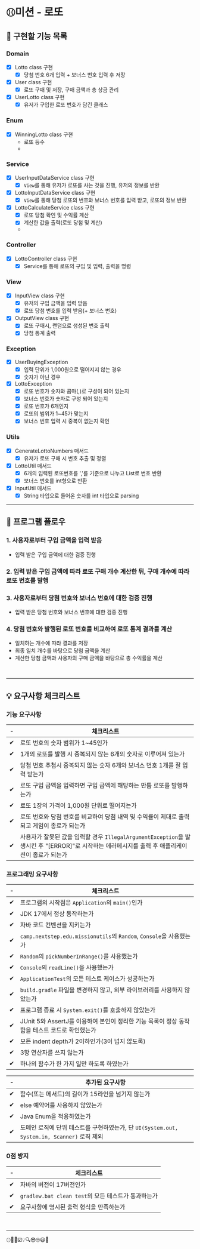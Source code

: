 # ⚾︎미션 - 로또

## 🌟 구현할 기능 목록

### Domain
- [x] Lotto class 구현
    - [x] 당첨 번호 6개 입력 + 보너스 번호 입력 후 저장
- [x] User class 구현
  - [x] 로또 구매 및 저장, 구매 금액과 총 상금 관리
- [x] UserLotto class 구현
  - [x] 유저가 구입한 로또 번호가 담긴 클래스

### Enum
- [x] WinningLotto class 구현
  - 로또 등수
  - 
### Service
- [x] UserInputDataService class 구현
  - [x] `View`를 통해 유저가 로또를 사는 것을 진행, 유저의 정보를 반환
- [x] LottoInputDataService class 구현
  - [x] `View`를 통해 당첨 로또의 번호와 보너스 번호를 입력 받고, 로또의 정보 반환
- [x] LottoCalculateService class 구현
  - [x] 로또 당첨 확인 및 수익률 계산
  - [x] 계산한 값을 출력(로또 당첨 및 계산)
  - 
### Controller
- [x] LottoController class 구현
  - [x] Service를 통해 로또의 구입 및 입력, 출력을 명령

### View
- [x] InputView class 구현
  - [x] 유저의 구입 금액을 입력 받음
  - [x] 로또 당첨 번호를 입력 받음(+ 보너스 번호)
- [x] OutputView class 구현
  - [x] 로또 구매시, 랜덤으로 생성된 번호 출력
  - [x] 당첨 통계 출력

### Exception
- [x] UserBuyingException
  - [x] 입력 단위가 1,000원으로 떨어지지 않는 경우
  - [x] 숫자가 아닌 경우
- [x] LottoException
    - [x] 로또 번호가 숫자와 콤마(,)로 구성이 되어 있는지
    - [x] 보너스 번호가 숫자로 구성 되어 있는지
    - [x] 로또 번호가 6개인지
    - [x] 로또의 범위가 1~45가 맞는지
    - [x] 보너스 번호 입력 시 중복이 없는지 확인

### Utils
- [x] GenerateLottoNumbers 매서드
  - [x] 유저가 로또 구매 시 번호 추출 및 정렬
- [x] LottoUtil 매서드
  - [x] 6개의 입력된 로또번호를 ','를 기준으로 나누고 List로 번호 반환
  - [x] 보너스 번호를 int형으로 반환
- [x] InputUtil 매서드
  - [x] String 타입으로 들어온 숫자를 int 타입으로 parsing

---

## 👀 프로그램 플로우

### 1. 사용자로부터 구입 금액을 입력 받음
- 입력 받은 구입 금액에 대한 검증 진행
### 2. 입력 받은 구입 금액에 따라 로또 구매 개수 계산한 뒤, 구매 개수에 따라 로또 번호를 발행
### 3. 사용자로부터 당첨 번호와 보너스 번호에 대한 검증 진행
- 입력 받은 당첨 번호와 보너스 번호에 대한 검증 진행
### 4. 당첨 번호와 발행된 로또 번호를 비교하여 로또 통계 결과를 계산
- 일치하는 개수에 따라 결과를 저장
- 최종 일치 개수를 바탕으로 당첨 금액을 계산
- 계산한 당첨 금액과 사용자의 구매 금액을 바탕으로 총 수익률을 계산

<br>

---

## 💡 요구사항 체크리스트

### 기능 요구사항
|-| 체크리스트                                                                                             |
|-|---------------------------------------------------------------------------------------------------|
|✔| 로또 번호의 숫자 범위가 1~45인가                                                                              |
|✔| 1개의 로또를 발행 시 중복되지 않는 6개의 숫자로 이루어져 있는가                                                             |
|✔| 당첨 번호 추첨시 중복되지 않는 숫자 6개와 보너스 번호 1개를 잘 입력 받는가                                                      |
|✔| 로또 구입 금액을 입력하면 구입 금액에 해당하는 만틈 로또를 발행하는가                                                           |
|✔| 로또 1장의 가격이 1,000원 단위로 떨어지는가                                                                       |
|✔| 로또 번호와 당첨 번호를 비교하여 당첨 내역 및 수익률이 제대로 출력되고 게임이 종료가 되는가                                              |
|✔| 사용자가 잘못된 값을 입력할 경우 `IllegalArgumentException`을 발생시킨 후 "[ERROR]"로 시작하는 에러메시지를 출력 후 애플리케이션이 종료가 되는가 |

### 프로그래밍 요구사항
|-| 체크리스트                                                        |
|-|--------------------------------------------------------------|
|✔| 프로그램의 시작점은 `Application`의 `main()`인가                         |
|✔| JDK 17에서 정상 동작하는가                                            |
|✔| 자바 코드 컨벤션을 지키는가                                              |
|✔| `camp.nextstep.edu.missionutils`의 `Random`, `Console`을 사용했는가 |
|✔| `Random`의 `pickNumberInRange()`를 사용했는가                       |
|✔| `Console`의 `readLine()`을 사용했는가                               |
|✔| `ApplicationTest`의 모든 테스트 케이스가 성공하는가                         |
|✔| `build.gradle` 파일을 변경하지 않고, 외부 라이브러리를 사용하지 않았는가              |
|✔| 프로그램 종료 시 `System.exit()`를 호출하지 않았는가                         |
|✔| JUnit 5와 AssertJ를 이용하여 본인이 정리한 기능 목록이 정상 동작함을 테스트 코드로 확인했는가    |
|✔| 모든 indent depth가 2이하인가(3이 넘지 않도록)                              |
|✔| 3항 연산자를 쓰지 않는가                                                 |
|✔| 하나의 함수가 한 가지 일만 하도록 하였는가                                       |

|-| 추가된 요구사항                                                           |
|-|--------------------------------------------------------------------|
|✔| 함수(또는 메서드)의 길이가 15라인을 넘기지 않는가                                      |
|✔| else 예약어를 사용하지 않았는가                                                |
|✔| Java Enum을 적용하였는가                                                  |
|✔| 도메인 로직에 단위 테스트를 구현하였는가, 단 `UI(System.out, System.in, Scanner)` 로직 제외 |

### 0점 방지
|-| 체크리스트                                   |
|-|-----------------------------------------|
|✔| 자바의 버전이 17버전인가                          |
|✔| `gradlew.bat clean test`의 모든 테스트가 통과하는가 |
|✔| 요구사항에 명시된 출력 형식을 만족하는가                  |


<br>

---

⚾︎👀🌟☑️💡🔍😎🤓😃🤗 